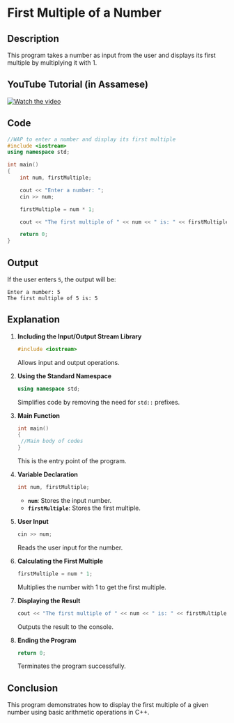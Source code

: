 # First Multiple of a Number

## Description
This program takes a number as input from the user and displays its first multiple by multiplying it with 1.

## YouTube Tutorial (in Assamese)

[![Watch the video](https://img.youtube.com/vi/DwrcC0lZgHQ/0.jpg)](https://www.youtube.com/watch?v=DwrcC0lZgHQ)

## Code
```cpp
//WAP to enter a number and display its first multiple
#include <iostream>
using namespace std;

int main() 
{
    int num, firstMultiple;

    cout << "Enter a number: ";
    cin >> num;

    firstMultiple = num * 1;

    cout << "The first multiple of " << num << " is: " << firstMultiple << endl;

    return 0;
}
```

## Output
If the user enters `5`, the output will be:
```plaintext
Enter a number: 5
The first multiple of 5 is: 5
```

## Explanation

1. **Including the Input/Output Stream Library**  
   ```cpp
   #include <iostream>
   ```
   Allows input and output operations.

2. **Using the Standard Namespace**  
   ```cpp
   using namespace std;
   ```
   Simplifies code by removing the need for `std::` prefixes.

3. **Main Function**  
   ```cpp
   int main() 
   { 
    //Main body of codes
   }
   ```
   This is the entry point of the program.

4. **Variable Declaration**  
   ```cpp
   int num, firstMultiple;
   ```
   - **`num`**: Stores the input number.
   - **`firstMultiple`**: Stores the first multiple.

5. **User Input**  
   ```cpp
   cin >> num;
   ```
   Reads the user input for the number.

6. **Calculating the First Multiple**  
   ```cpp
   firstMultiple = num * 1;
   ```
   Multiplies the number with 1 to get the first multiple.

7. **Displaying the Result**  
   ```cpp
   cout << "The first multiple of " << num << " is: " << firstMultiple << endl;
   ```
   Outputs the result to the console.

8. **Ending the Program**  
   ```cpp
   return 0;
   ```
   Terminates the program successfully.

## Conclusion
This program demonstrates how to display the first multiple of a given number using basic arithmetic operations in C++.
